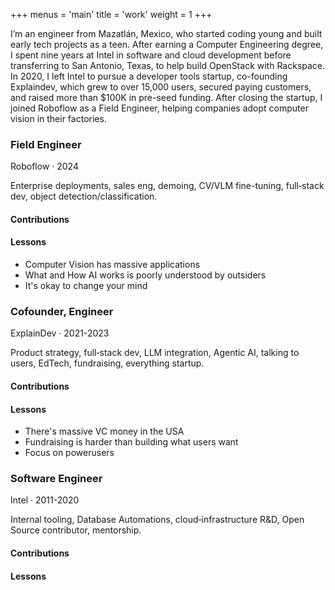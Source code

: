 +++
menus = 'main'
title = 'work'
weight = 1
+++

I’m an engineer from Mazatlán, Mexico, who started coding young and built early tech projects as a teen. After earning a Computer Engineering degree, I spent nine years at Intel in software and cloud development before transferring to San Antonio, Texas, to help build OpenStack with Rackspace. In 2020, I left Intel to pursue a developer tools startup, co-founding Explaindev, which grew to over 15,000 users, secured paying customers, and raised more than $100K in pre-seed funding. After closing the startup, I joined Roboflow as a Field Engineer, helping companies adopt computer vision in their factories.

### Field Engineer
Roboflow · 2024

Enterprise deployments, sales eng, demoing, CV/VLM fine-tuning, full‑stack dev, object detection/classification.

#### Contributions

#### Lessons

- Computer Vision has massive applications
- What and How AI works is poorly understood by outsiders
- It's okay to change your mind

### Cofounder, Engineer
ExplainDev · 2021-2023

Product strategy, full‑stack dev, LLM integration, Agentic AI, talking to users, EdTech, fundraising, everything startup.

#### Contributions

#### Lessons

- There's massive VC money in the USA
- Fundraising is harder than building what users want
- Focus on powerusers

### Software Engineer 
Intel · 2011-2020

Internal tooling, Database Automations, cloud‑infrastructure R&D, Open Source contributor, mentorship.

#### Contributions

#### Lessons

